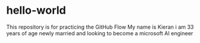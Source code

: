 # hello-world
This repository is for practicing the GitHub Flow
My name is Kieran i am 33 years of age newly married and looking to become a microsoft AI engineer 
